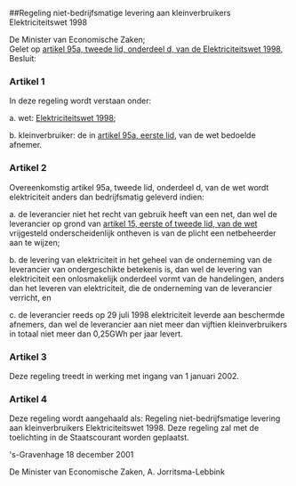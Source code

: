 <meta http-equiv='Content-Type' content='text/html; charset=utf-8' />

##Regeling niet-bedrijfsmatige levering aan kleinverbruikers Elektriciteitswet 1998

De Minister van Economische Zaken;  
Gelet op [artikel 95a, tweede lid, onderdeel d, van de Elektriciteitswet 1998](../../../../../../../../wet/elektriciteitswet/1998/BWBR0009755/README.md),
Besluit:    

### Artikel  1  

In deze regeling wordt verstaan onder: 

a.  wet: [Elektriciteitswet 1998](../../../../../../../../wet/elektriciteitswet/1998/BWBR0009755/README.md); 

b.  kleinverbruiker: de in [artikel 95a, eerste lid](../../../../../../../../wet/elektriciteitswet/1998/BWBR0009755/README.md), van de wet bedoelde afnemer.  

### Artikel  2  

Overeenkomstig artikel 95a, tweede lid, onderdeel d, van de wet wordt elektriciteit anders dan bedrijfsmatig geleverd indien: 

a.  de leverancier niet het recht van gebruik heeft van een net, dan wel de leverancier op grond van [artikel 15, eerste of tweede lid, van de wet](../../../../../../../../wet/elektriciteitswet/1998/BWBR0009755/README.md) vrijgesteld onderscheidenlijk ontheven is van de plicht een netbeheerder aan te wijzen; 

b.  de levering van elektriciteit in het geheel van de onderneming van de leverancier van ondergeschikte betekenis is, dan wel de levering van elektriciteit een onlosmakelijk onderdeel vormt van de handelingen, anders dan het leveren van elektriciteit, die de onderneming van de leverancier verricht, en 

c.  de leverancier reeds op 29 juli 1998 elektriciteit leverde aan beschermde afnemers, dan wel de leverancier aan niet meer dan vijftien kleinverbruikers in totaal niet meer dan 0,25GWh per jaar levert.  

### Artikel  3  

Deze regeling treedt in werking met ingang van 1 januari 2002. 

### Artikel  4  

Deze regeling wordt aangehaald als: Regeling niet-bedrijfsmatige levering aan kleinverbruikers Elektriciteitswet 1998. 
Deze regeling zal met de toelichting in de Staatscourant worden geplaatst.   

's-Gravenhage 
18 december 2001    

De 
Minister van Economische Zaken, 
A. Jorritsma-Lebbink      
